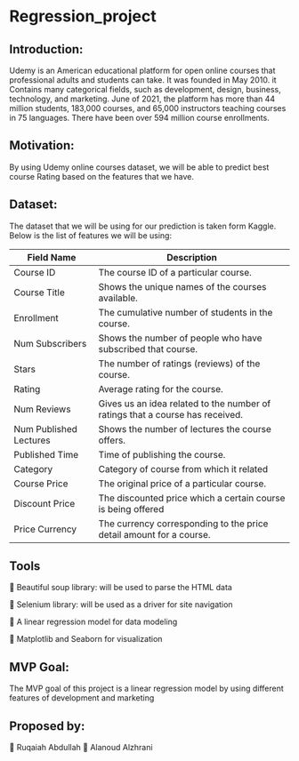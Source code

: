 # Regression_project




## Introduction:
Udemy is an American educational platform for open online courses that professional adults and students can take. It was founded in May 2010. it Contains many categorical fields, such as development, design, business, technology, and marketing.
June of 2021, the platform has more than 44 million students, 183,000 courses, and 65,000 instructors teaching courses in 75 languages. There have been over 594 million course enrollments.


## 	Motivation:

By using Udemy online courses dataset, we will be able to predict best course Rating based on the features that we have.


## 	Dataset:

The dataset that we will be using for our prediction is taken form Kaggle.
Below is the list of features we will be using:




| Field Name            | Description                                                                                                |
|-----------------------|------------------------------------------------------------------------------------------------------------|
|Course ID          | The course ID of a particular course.                            |
|Course Title                    | Shows the unique names of the courses available.                                                              |
|Enrollment                  |The cumulative number of students in the course.                                                              |
|Num Subscribers            | Shows the number of people who have subscribed that course.                                                                      |
|Stars                 | The number of ratings (reviews) of the course.  |
|Rating           | Average rating for the course. |
|Num Reviews       |Gives us an idea related to the number of ratings that a course has received.                 |
|Num Published Lectures           | Shows the number of lectures the course offers.                                                     |
|Published Time        | Time of publishing the course.                                                        |
|Category             | Category of course from which it related                                                               |
|Course Price        | The original price of a particular course.                                                      |
|Discount Price             | The discounted price which a certain course is being offered |
|Price Currency         | The currency corresponding to the price detail amount for a course. |



## 	Tools
	Beautiful soup library: will be used to parse the HTML data

	Selenium library: will be used as a driver for site navigation

	A linear regression model for data modeling


	Matplotlib and Seaborn for visualization

## 	MVP Goal:
The MVP goal of this project is a linear regression model by using different features of development and marketing



##  Proposed by:
	Ruqaiah Abdullah
	Alanoud Alzhrani


